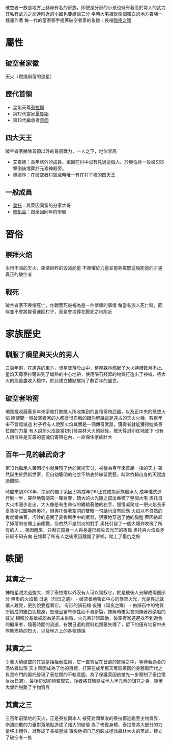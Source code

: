<!-- TITLE: 破空者一族 -->
<!-- SUBTITLE: 有形之物終將毀滅 -->

破空者一族是地方上赫赫有名的家族，即使是分家的小孩也擁有著高於常人的武力
其私有武力之高連附近的小國也要禮讓三分
平時大宅裡就像個獨立的地方貴族一樣運作著
每一代的當家都手握著破空者家的象徵：長槍[暗夜之殤](/物品/夜殤)
# 屬性
## 破空者家徽
天火（燃燒隕落的流星）
## 歷代首領
* 星焰天尊[泰拉爾](/角色/泰拉爾)
* 第12代當家[夏魯斯](/角色/夏魯斯)
* 第13代繼承者[萊因](/角色/萊因)

## 四大天王
破空者家撇除首領以外的最高戰力，一人之下，地位崇高
* 艾查德：長年旅外的成員，萊因在村中沒有見過這個人。於奧伯肯一役被SSS擊倒後埋葬於元素神殿旁。
* 奧德林：在破空者村毀滅時唯一有在村子裡的四天王
## 一般成員
* [奧托](/角色/奧托)：與萊因同輩的分家大哥
* [絲凱茵](/角色/絲凱茵)：跟萊因同年的學霸

# 習俗
## 崇拜火焰
永恆不滅的天火，象徵純粹的毀滅能量
不畏懼於力量並能夠駕馭這股能量的才是真正的破空者
## 戰死
破空者家不畏懼死亡，作戰而死被視為是一件榮耀的事情
每當有族人死亡時，同伴並不會將屍骨運回村子，而是會埋葬在戰死之地附近
# 家族歷史
## 馴服了隕星與天火的男人
三百年前，在遙遠的東方，流星墜落於山中，整座森林燃起了大火持續數月不止。
星焰天尊泰拉爾來到了熾熱的中心地帶，使用隕石殘留的物質打造出了神槍，將大火的能量盡收入槍中，於此建立據點維持了數百年的盛世。

## 破空者地窖
地窖裡收藏著多年來家族打敗敵人所收集到的各種奇特武器，以及正中央的懸空火焰
隨便問一個破空者家的人都會很自傲的跟你解說這是遠古的天火火種，數百年來不曾熄滅過
村子裡有人說那火焰其實是一個傳奇武器，獲得者就能獲得媲美泰拉爾的力量
有人說那火焰是當初引發森林大火的妖怪，被天尊封印在地底下
也有人說或許是天尊的靈魂仍寄宿在內，一直保佑家族壯大
## 百年一見的練武奇才
第13代繼承人萊因從小就展現了他的武術天分，被譽為百年來首屈一指的天才
雖然誕生於武術世家，但自幼聰明的他並不熱衷於練習武藝，時常依賴自身的天賦度過難關。

時間來到XXX年，宗家的獨子萊因即將成年(16)正式成為家族繼承人
成年儀式進行到一半，突然地窖傳來一陣巨響，碩大的火光隨之竄出吞噬了整個大宅
奧托自大火中漫步走出，大火像是有生命似的纏繞著他的右手，慢慢凝聚成一把火焰長矛
夏魯斯試圖喚醒奧托，但奧托張著空洞的雙眼一句話也沒有回應
火焰以不自然的角度彎曲著，巧妙的避開了夏魯斯手中的武器，狠狠地穿過了他的胸膛
萊因撿起了掉落的夜殤上前應戰，但依然不是烈炎的對手
奧托引發了一個大爆炸吹飛了所有的人
...
萊因醒來，只剩它孤身一人與身邊已經失去光芒的夜殤
奧托與火焰長矛已經不知去向
在埋葬了所有人之後萊因離開了家鄉，踏上了復仇之旅

# 軼聞
## 其實之一
神槍星滅太過強大，除了泰拉爾以外沒有人可以駕馭它，於是被後人分解成兩個部分
無形的火焰槍 日遺（烈日之遺） - 破空者地窖正中心的懸空火光，光是靠近就讓人難受，更別說要握著它。
有形的隕石槍 夜殤（暗夜之殤） - 由隕石中的物質所鑄成的銀白色槍身，堅硬且富有彈性而不易斷裂，揮舞時槍尖會閃爍著烈燄般的紅光
相較於長槍被認為是宗主象徵，火元素非常躁動，破空者家遲遲找不到適合的繼承者，隨著時間的流逝，有關日遺的資料也跟著失傳了，留下的僅有地窖中央熊熊燃燒的烈火，以及地方上的各種傳說
## 其實之二
引發火燒破空的其實是始祖泰拉爾，它一直寄宿在日遺的餘燼之中，等待著適合的憑依者出現
天才萊因成為了他的目標，打算在成年那天奪取萊因的身體取而代之
負責守門的奧托發現了泰拉爾的不軌意圖，為了保護萊因他搶先一步壓制了泰拉爾(aka日遺)，最後卻沒能夠駕馭它，後者將其轉變成半人半元素的詛咒之身，隨著大爆炸脱離了主物質界
## 其實之三
三百年前墜地的天火，正是泰拉爾本人
被死對頭擊敗的泰拉爾逃跑至主物質界，崩潰四散的力量對落地點造成了諾大的破壞
為了修復身體，泰拉爾將大部分的力量移出體外，凝聚成了長槍星滅
事後他把自己包裝成拯救森林大火的英雄，建立了破空者一族